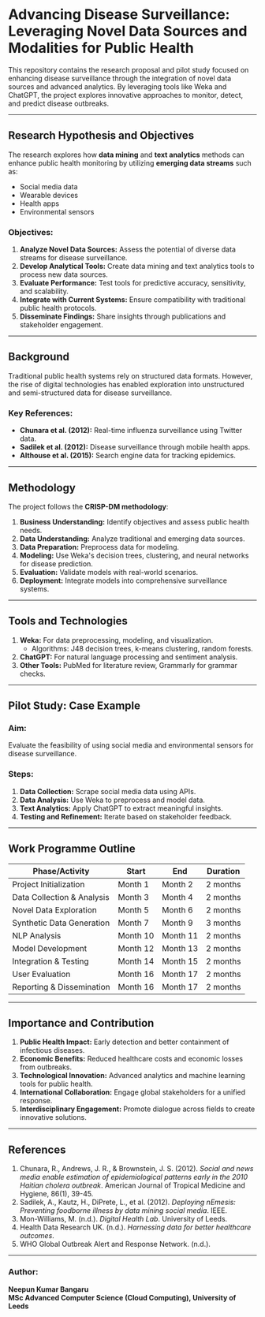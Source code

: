 # Advancing Disease Surveillance: Leveraging Novel Data Sources and Modalities for Public Health

This repository contains the research proposal and pilot study focused on enhancing disease surveillance through the integration of novel data sources and advanced analytics. By leveraging tools like Weka and ChatGPT, the project explores innovative approaches to monitor, detect, and predict disease outbreaks.

---

## Research Hypothesis and Objectives

The research explores how **data mining** and **text analytics** methods can enhance public health monitoring by utilizing **emerging data streams** such as:

- Social media data
- Wearable devices
- Health apps
- Environmental sensors

### Objectives:
1. **Analyze Novel Data Sources:** Assess the potential of diverse data streams for disease surveillance.
2. **Develop Analytical Tools:** Create data mining and text analytics tools to process new data sources.
3. **Evaluate Performance:** Test tools for predictive accuracy, sensitivity, and scalability.
4. **Integrate with Current Systems:** Ensure compatibility with traditional public health protocols.
5. **Disseminate Findings:** Share insights through publications and stakeholder engagement.

---

## Background

Traditional public health systems rely on structured data formats. However, the rise of digital technologies has enabled exploration into unstructured and semi-structured data for disease surveillance.

### Key References:
- **Chunara et al. (2012):** Real-time influenza surveillance using Twitter data.
- **Sadilek et al. (2012):** Disease surveillance through mobile health apps.
- **Althouse et al. (2015):** Search engine data for tracking epidemics.

---

## Methodology

The project follows the **CRISP-DM methodology**:
1. **Business Understanding:** Identify objectives and assess public health needs.
2. **Data Understanding:** Analyze traditional and emerging data sources.
3. **Data Preparation:** Preprocess data for modeling.
4. **Modeling:** Use Weka's decision trees, clustering, and neural networks for disease prediction.
5. **Evaluation:** Validate models with real-world scenarios.
6. **Deployment:** Integrate models into comprehensive surveillance systems.

---

## Tools and Technologies

1. **Weka:** For data preprocessing, modeling, and visualization.
   - Algorithms: J48 decision trees, k-means clustering, random forests.
2. **ChatGPT:** For natural language processing and sentiment analysis.
3. **Other Tools:** PubMed for literature review, Grammarly for grammar checks.

---

## Pilot Study: Case Example

### Aim:
Evaluate the feasibility of using social media and environmental sensors for disease surveillance.

### Steps:
1. **Data Collection:** Scrape social media data using APIs.
2. **Data Analysis:** Use Weka to preprocess and model data.
3. **Text Analytics:** Apply ChatGPT to extract meaningful insights.
4. **Testing and Refinement:** Iterate based on stakeholder feedback.

---

## Work Programme Outline

| Phase/Activity            | Start  | End    | Duration |
|---------------------------|--------|--------|----------|
| Project Initialization    | Month 1| Month 2| 2 months |
| Data Collection & Analysis| Month 3| Month 4| 2 months |
| Novel Data Exploration    | Month 5| Month 6| 2 months |
| Synthetic Data Generation | Month 7| Month 9| 3 months |
| NLP Analysis              | Month 10| Month 11| 2 months |
| Model Development         | Month 12| Month 13| 2 months |
| Integration & Testing     | Month 14| Month 15| 2 months |
| User Evaluation           | Month 16| Month 17| 2 months |
| Reporting & Dissemination | Month 16| Month 17| 2 months |

---

## Importance and Contribution

1. **Public Health Impact:** Early detection and better containment of infectious diseases.
2. **Economic Benefits:** Reduced healthcare costs and economic losses from outbreaks.
3. **Technological Innovation:** Advanced analytics and machine learning tools for public health.
4. **International Collaboration:** Engage global stakeholders for a unified response.
5. **Interdisciplinary Engagement:** Promote dialogue across fields to create innovative solutions.

---

## References

1. Chunara, R., Andrews, J. R., & Brownstein, J. S. (2012). *Social and news media enable estimation of epidemiological patterns early in the 2010 Haitian cholera outbreak*. American Journal of Tropical Medicine and Hygiene, 86(1), 39-45.
2. Sadilek, A., Kautz, H., DiPrete, L., et al. (2012). *Deploying nEmesis: Preventing foodborne illness by data mining social media*. IEEE.
3. Mon-Williams, M. (n.d.). *Digital Health Lab*. University of Leeds.
4. Health Data Research UK. (n.d.). *Harnessing data for better healthcare outcomes*.
5. WHO Global Outbreak Alert and Response Network. (n.d.).

---

### Author:
**Neepun Kumar Bangaru**  
**MSc Advanced Computer Science (Cloud Computing), University of Leeds**
